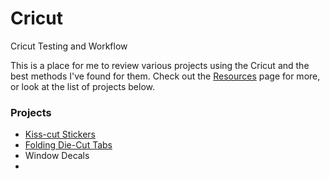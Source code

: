 # Cricut
Cricut Testing and Workflow

This is a place for me to review various projects using the Cricut and the best methods I've found for them. Check out the [Resources](resources.md) page for more, or look at the list of projects below. 


### Projects 

- [Kiss-cut Stickers](kisscutstickers.md)
- [Folding Die-Cut Tabs](diecuttabs.md)
- Window Decals
- 

